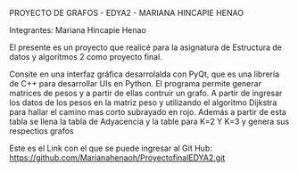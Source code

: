 PROYECTO DE GRAFOS - EDYA2 - MARIANA HINCAPIE HENAO

Integrantes: Mariana Hincapie Henao

El presente es un proyecto que realicé para la asignatura de Estructura de datos y algoritmos 2 como proyecto final.

Consite en una interfaz gráfica desarrolalda con PyQt, que es una librería de C++ para desarrollar UIs en Python.
El programa permite generar matrices de pesos y a partir de ellas contruir un grafo.
A partir de ingresar los datos de los pesos en la matriz peso y utilizando el algoritmo Dijkstra para hallar el camino mas corto subrayado en rojo. Además a partir de esta tabla se llena la tabla de Adyacencia y la table para K=2 Y K=3 y genera sus respectios grafos

Este es el Link con el que se puede ingresar al Git Hub: https://github.com/Marianahenaoh/ProyectofinalEDYA2.git

